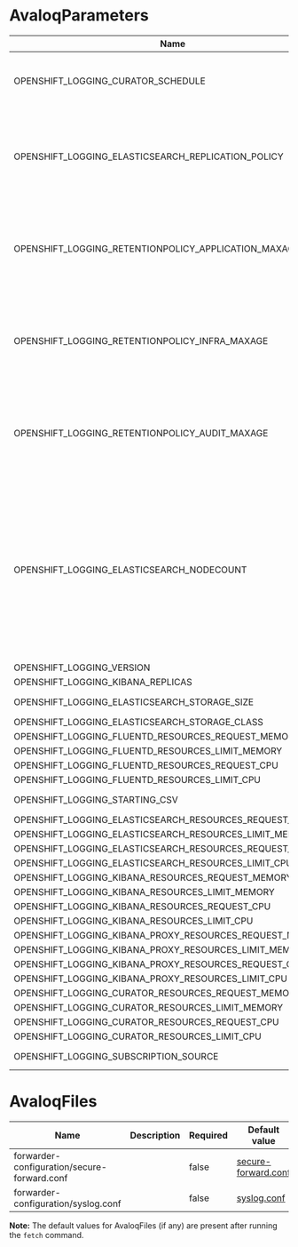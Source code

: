 # AvaloqParameters

| Name                                                     | Description                                                                                                                                                                                                                                                                                                                                                                                                                                                                                                                                                                                                                                                                                                                                 | Required | Default value                        |
|----------------------------------------------------------|---------------------------------------------------------------------------------------------------------------------------------------------------------------------------------------------------------------------------------------------------------------------------------------------------------------------------------------------------------------------------------------------------------------------------------------------------------------------------------------------------------------------------------------------------------------------------------------------------------------------------------------------------------------------------------------------------------------------------------------------|----------|--------------------------------------|
| OPENSHIFT_LOGGING_CURATOR_SCHEDULE                       | Settings for configuring the Curator schedule. Curator is used to remove data that is in the Elasticsearch index format prior to OpenShift Container Platform 4.6 and will be removed in a later release.                                                                                                                                                                                                                                                                                                                                                                                                                                                                                                                                   | false    | 30 3 * * *                           |
| OPENSHIFT_LOGGING_ELASTICSEARCH_REPLICATION_POLICY       | You can set the policy that defines how Elasticsearch shards are replicated across data nodes in the cluster. For more information see https://docs.openshift.com/container-platform/4.6/serverless/knative_serving/cluster-logging-serverless.html#cluster-logging-deploy-about-config_cluster-logging-serverless                                                                                                                                                                                                                                                                                                                                                                                                                          | false    | SingleRedundancy                     |
| OPENSHIFT_LOGGING_RETENTIONPOLICY_APPLICATION_MAXAGE     | Specify the length of time that Elasticsearch should retain each log source. Enter an integer and a time designation: weeks(w), hours(h/H), minutes(m) and seconds(s). For example, 7d for seven days. Logs older than the maxAge are deleted. You must specify a retention policy for each log source or the Elasticsearch indices will not be created for that source.                                                                                                                                                                                                                                                                                                                                                                    | false    | 1d                                   |
| OPENSHIFT_LOGGING_RETENTIONPOLICY_INFRA_MAXAGE           | Specify the length of time that Elasticsearch should retain each log source. Enter an integer and a time designation: weeks(w), hours(h/H), minutes(m) and seconds(s). For example, 7d for seven days. Logs older than the maxAge are deleted. You must specify a retention policy for each log source or the Elasticsearch indices will not be created for that source.                                                                                                                                                                                                                                                                                                                                                                    | false    | 7d                                   |
| OPENSHIFT_LOGGING_RETENTIONPOLICY_AUDIT_MAXAGE           | Specify the length of time that Elasticsearch should retain each log source. Enter an integer and a time designation: weeks(w), hours(h/H), minutes(m) and seconds(s). For example, 7d for seven days. Logs older than the maxAge are deleted. You must specify a retention policy for each log source or the Elasticsearch indices will not be created for that source.                                                                                                                                                                                                                                                                                                                                                                    | false    | 7d                                   |
| OPENSHIFT_LOGGING_ELASTICSEARCH_NODECOUNT                | The maximum number of Elasticsearch master nodes is three. If you specify a nodeCount greater than 3, OpenShift Container Platform creates three Elasticsearch nodes that are Master-eligible nodes, with the master, client, and data roles. The additional Elasticsearch nodes are created as Data-only nodes, using client and data roles. Master nodes perform cluster-wide actions such as creating or an index, shard allocation, and tracking nodes. Data nodes hold the shards and perform data-related operations such as CRUD, search, and aggregations. Data-related operations are I/O-, memory-, and CPU-intensive. It is important to monitor these resources and to add more Data nodes if the current nodes are overloaded. | false    | 3                                    |
| OPENSHIFT_LOGGING_VERSION                                | The OpenShift logging version in the format #.#                                                                                                                                                                                                                                                                                                                                                                                                                                                                                                                                                                                                                                                                                             | false    | 4.6                                  |
| OPENSHIFT_LOGGING_KIBANA_REPLICAS                        | You can scale Kibana for redundancy.                                                                                                                                                                                                                                                                                                                                                                                                                                                                                                                                                                                                                                                                                                        | false    | 1                                    |
| OPENSHIFT_LOGGING_ELASTICSEARCH_STORAGE_SIZE             | The amount of storage available to Elasticsearch.                                                                                                                                                                                                                                                                                                                                                                                                                                                                                                                                                                                                                                                                                           | false    | 200G                                 |
| OPENSHIFT_LOGGING_ELASTICSEARCH_STORAGE_CLASS            | The Storage class that Elasticsearch shall use.                                                                                                                                                                                                                                                                                                                                                                                                                                                                                                                                                                                                                                                                                             | false    |                                      |
| OPENSHIFT_LOGGING_FLUENTD_RESOURCES_REQUEST_MEMORY       | Fluentd memory request                                                                                                                                                                                                                                                                                                                                                                                                                                                                                                                                                                                                                                                                                                                      | false    | 736Mi                                |
| OPENSHIFT_LOGGING_FLUENTD_RESOURCES_LIMIT_MEMORY         | Fluentd memory limit                                                                                                                                                                                                                                                                                                                                                                                                                                                                                                                                                                                                                                                                                                                        | false    | 736Mi                                |
| OPENSHIFT_LOGGING_FLUENTD_RESOURCES_REQUEST_CPU          | Fluentd CPU request                                                                                                                                                                                                                                                                                                                                                                                                                                                                                                                                                                                                                                                                                                                         | false    | 100m                                 |
| OPENSHIFT_LOGGING_FLUENTD_RESOURCES_LIMIT_CPU            | Fluentd CPU limit                                                                                                                                                                                                                                                                                                                                                                                                                                                                                                                                                                                                                                                                                                                           | false    |                                      |
| OPENSHIFT_LOGGING_STARTING_CSV                           | Set a specific version of the operator                                                                                                                                                                                                                                                                                                                                                                                                                                                                                                                                                                                                                                                                                                      | false    | clusterlogging.4.6.0-202102200141.p0 |
| OPENSHIFT_LOGGING_ELASTICSEARCH_RESOURCES_REQUEST_MEMORY | Elasticsearch memory request                                                                                                                                                                                                                                                                                                                                                                                                                                                                                                                                                                                                                                                                                                                | false    | 16Gi                                 |
| OPENSHIFT_LOGGING_ELASTICSEARCH_RESOURCES_LIMIT_MEMORY   | Elasticsearch memory limit                                                                                                                                                                                                                                                                                                                                                                                                                                                                                                                                                                                                                                                                                                                  | false    | 16Gi                                 |
| OPENSHIFT_LOGGING_ELASTICSEARCH_RESOURCES_REQUEST_CPU    | Elasticsearch CPU request                                                                                                                                                                                                                                                                                                                                                                                                                                                                                                                                                                                                                                                                                                                   | false    | 500m                                 |
| OPENSHIFT_LOGGING_ELASTICSEARCH_RESOURCES_LIMIT_CPU      | Elasticsearch CPU limit                                                                                                                                                                                                                                                                                                                                                                                                                                                                                                                                                                                                                                                                                                                     | false    |                                      |
| OPENSHIFT_LOGGING_KIBANA_RESOURCES_REQUEST_MEMORY        | Kibana memory request                                                                                                                                                                                                                                                                                                                                                                                                                                                                                                                                                                                                                                                                                                                       | false    | 1Gi                                  |
| OPENSHIFT_LOGGING_KIBANA_RESOURCES_LIMIT_MEMORY          | Kibana memory limit                                                                                                                                                                                                                                                                                                                                                                                                                                                                                                                                                                                                                                                                                                                         | false    | 1Gi                                  |
| OPENSHIFT_LOGGING_KIBANA_RESOURCES_REQUEST_CPU           | Kibana CPU request                                                                                                                                                                                                                                                                                                                                                                                                                                                                                                                                                                                                                                                                                                                          | false    | 500m                                 |
| OPENSHIFT_LOGGING_KIBANA_RESOURCES_LIMIT_CPU             | Kibana CPU limit                                                                                                                                                                                                                                                                                                                                                                                                                                                                                                                                                                                                                                                                                                                            | false    |                                      |
| OPENSHIFT_LOGGING_KIBANA_PROXY_RESOURCES_REQUEST_MEMORY  | Kibana proxy memory request                                                                                                                                                                                                                                                                                                                                                                                                                                                                                                                                                                                                                                                                                                                 | false    | 100Mi                                |
| OPENSHIFT_LOGGING_KIBANA_PROXY_RESOURCES_LIMIT_MEMORY    | Kibana proxy memory limit                                                                                                                                                                                                                                                                                                                                                                                                                                                                                                                                                                                                                                                                                                                   | false    | 100Mi                                |
| OPENSHIFT_LOGGING_KIBANA_PROXY_RESOURCES_REQUEST_CPU     | Kibana proxy CPU request                                                                                                                                                                                                                                                                                                                                                                                                                                                                                                                                                                                                                                                                                                                    | false    | 100m                                 |
| OPENSHIFT_LOGGING_KIBANA_PROXY_RESOURCES_LIMIT_CPU       | Kibana proxy CPU limit                                                                                                                                                                                                                                                                                                                                                                                                                                                                                                                                                                                                                                                                                                                      | false    |                                      |
| OPENSHIFT_LOGGING_CURATOR_RESOURCES_REQUEST_MEMORY       | Curator memory request                                                                                                                                                                                                                                                                                                                                                                                                                                                                                                                                                                                                                                                                                                                      | false    | 200Mi                                |
| OPENSHIFT_LOGGING_CURATOR_RESOURCES_LIMIT_MEMORY         | Curator memory limit                                                                                                                                                                                                                                                                                                                                                                                                                                                                                                                                                                                                                                                                                                                        | false    | 200Mi                                |
| OPENSHIFT_LOGGING_CURATOR_RESOURCES_REQUEST_CPU          | Curator CPU request                                                                                                                                                                                                                                                                                                                                                                                                                                                                                                                                                                                                                                                                                                                         | false    | 200m                                 |
| OPENSHIFT_LOGGING_CURATOR_RESOURCES_LIMIT_CPU            | Curator CPU limit                                                                                                                                                                                                                                                                                                                                                                                                                                                                                                                                                                                                                                                                                                                           | false    |                                      |
| OPENSHIFT_LOGGING_SUBSCRIPTION_SOURCE                    | Source of OpenShift Logging operator                                                                                                                                                                                                                                                                                                                                                                                                                                                                                                                                                                                                                                                                                                        | false    | acpr-redhat-operators                |

# AvaloqFiles

| Name                                        | Description | Required | Default value                                                                                                                         |
|---------------------------------------------|-------------|----------|---------------------------------------------------------------------------------------------------------------------------------------|
| forwarder-configuration/secure-forward.conf |             | false    | [secure-forward.conf](../../../output/definitions/com.avaloq.openshift/openshift-logging/forwarder-configuration/secure-forward.conf) |
| forwarder-configuration/syslog.conf         |             | false    | [syslog.conf](../../../output/definitions/com.avaloq.openshift/openshift-logging/forwarder-configuration/syslog.conf)                 |

**Note:** The default values for AvaloqFiles (if any) are present after running the `fetch` command.
